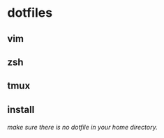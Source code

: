 # dotfiles

## vim

## zsh

## tmux

## install
###### make sure there is no dotfile in your home directory.
